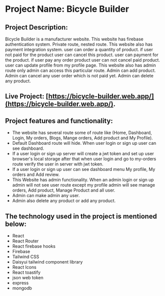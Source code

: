 # Project Name: Bicycle Builder

## Project Description: 
Bicycle Builder is a manufacturer website. This website has firebase authentication system. Private route, nested route. This website also has payment integration system. user can order a quantity of product. if user not paid for the product user can cancel this product. user can payment for the product. if user pay any order product user can not cancel paid product. user can update profile from my profile page. This website also has admin route only admin can access this particular route. Admin can add product. Admin can cancel any user order which is not paid yet. Admin can delete any product.

## Live Project: [https://bicycle-builder.web.app/](https://bicycle-builder.web.app/).

## Project features and functionality:

* The website has several route some of route like (Home, Dashboard, Login, My orders, Blogs, Mange orders, Add product and My Profile).
* Default Dashboard route will hide. When user login or sign up user can see dashboard.
* If a user login or sign up server will create a jwt token and set up user browser's local storage after that when user login and go to my-orders route verify the user in server with jwt token.
* If a user login or sign up user can see dashboard menu My profile, My orders and Add review.
* This Website has admin functionality. When an admin login or sign up admin will not see user route except my profile admin will see manage orders, Add product, Manage Product and all user.
* Admin can make admin any user.
* Admin also delete any product or add any product.

## The technology used in the project is mentioned below:

* React
* React Router
* React firebase hooks
* Firebase
* Tailwind CSS
* Daisyui tailwind component library
* React Icons
* React toastify
* json web token
* express
* mongodb
